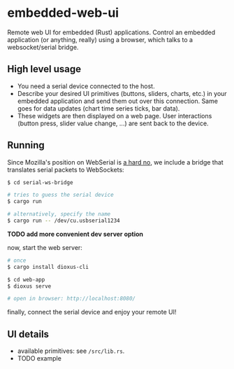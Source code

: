 # embedded-web-ui

Remote web UI for embedded (Rust) applications. 
Control an embedded application (or anything, really) using a browser, which talks to a websocket/serial bridge.

## High level usage

- You need a serial device connected to the host.
- Describe your desired UI primitives (buttons, sliders, charts, etc.) in your embedded application and send them out over this connection. Same goes for data updates (chart time series ticks, bar data).
- These widgets are then displayed on a web page. User interactions (button press, slider value change, ...) are sent back to the device.

## Running
Since Mozilla's position on WebSerial is [a hard no](https://mozilla.github.io/standards-positions/#webserial), 
we include a bridge that translates serial packets to WebSockets:

```sh
$ cd serial-ws-bridge

# tries to guess the serial device
$ cargo run

# alternatively, specify the name
$ cargo run -- /dev/cu.usbserial1234
```

**TODO add more convenient dev server option**

now, start the web server:

```sh
# once
$ cargo install dioxus-cli

$ cd web-app
$ dioxus serve

# open in browser: http://localhost:8080/
```

finally, connect the serial device and enjoy your remote UI!

## UI details

- available primitives: see `/src/lib.rs`.
- TODO example
